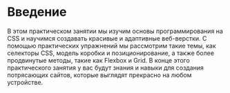 # Введение

В этом практическом занятии мы изучим основы программирования на CSS и научимся создавать красивые и адаптивные веб-верстки. С помощью практических упражнений мы рассмотрим такие темы, как селекторы CSS, модель коробки и позиционирование, а также более продвинутые методы, такие как Flexbox и Grid. В конце этого практического занятия у вас будут знания и навыки для создания потрясающих сайтов, которые выглядят прекрасно на любом устройстве.
